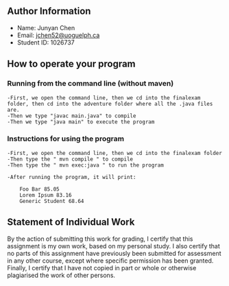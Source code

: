 ## Author Information

* Name: Junyan Chen
* Email: jchen52@uoguelph.ca
* Student ID: 1026737



## How to operate your program

	
### Running from the command line (without maven)

	-First, we open the command line, then we cd into the finalexam folder, then cd into the adventure folder where all the .java files are.
	-Then we type "javac main.java" to compile
	-Then we type "java main" to execute the program 


### Instructions for using the program
	
	-First, we open the command line, then we cd into the finalexam folder
	-Then type the " mvn compile " to compile
	-Then type the " mvn exec:java " to run the program
	
	-After running the program, it will print:

		Foo Bar 85.05
		Lorem Ipsum 83.16
		Generic Student 68.64

	
## Statement of Individual Work

By the action of submitting this work for grading, I certify that this assignment is my own work, based on my personal study.  I also certify that no parts of this assignment have previously been submitted for assessment in any other course, except where specific permission has been granted.  Finally, I certify that I have not copied in part or whole  or otherwise plagiarised the work of other persons.






